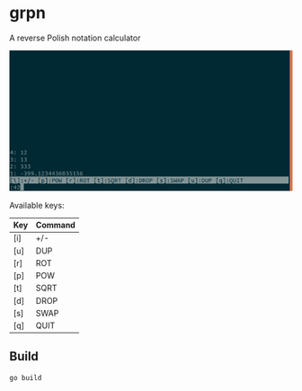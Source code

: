 # grpn

A reverse Polish notation calculator

![grpn](https://github.com/Lajule/grpn/blob/master/grpn.png)

Available keys:

Key | Command
----|--------
[i] | +/-
[u] | DUP
[r] | ROT
[p] | POW
[t] | SQRT
[d] | DROP
[s] | SWAP
[q] | QUIT

## Build

```sh
go build
```
